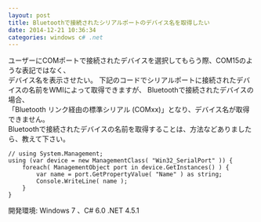 ```yaml
---
layout: post
title: Bluetoothで接続されたシリアルポートのデバイス名を取得したい
date: 2014-12-21 10:36:34
categories: windows c# .net
---
```

<!-- {% raw %} -->
<p>ユーザーにCOMポートで接続されたデバイスを選択してもらう際、COM15のような表記ではなく、<br>
デバイス名を表示させたい。
下記のコードでシリアルポートに接続されたデバイスの名前をWMIによって取得できますが、
Bluetoothで接続されたデバイスの場合、<br>
「Bluetooth リンク経由の標準シリアル (COMxx)」となり、デバイス名が取得できません。<br>
Bluetoothで接続されたデバイスの名前を取得することは、方法などありましたら、教えて下さい。</p>

<pre><code>// using System.Management;
using (var device = new ManagementClass( "Win32_SerialPort" )) {
    foreach( ManagementObject port in device.GetInstances() ) {
        var name = port.GetPropertyValue( "Name" ) as string;
        Console.WriteLine( name );
    }
}
</code></pre>

<p>開発環境: Windows 7 、C# 6.0 .NET 4.5.1</p>
<!-- {% endraw %} -->
